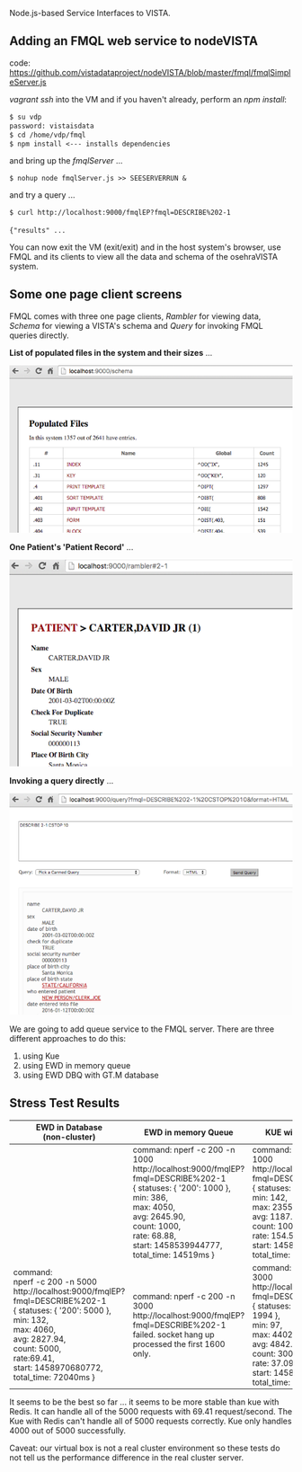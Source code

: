 Node.js-based Service Interfaces to VISTA.

## Adding an FMQL web service to nodeVISTA
code: https://github.com/vistadataproject/nodeVISTA/blob/master/fmql/fmqlSimpleServer.js

_vagrant ssh_ into the VM and if you haven't already, perform an _npm install_: 

```text
$ su vdp
password: vistaisdata
$ cd /home/vdp/fmql
$ npm install <--- installs dependencies
```

and bring up the _fmqlServer_ ...

```text
$ nohup node fmqlServer.js >> SEESERVERRUN &
```

and try a query ...

```text
$ curl http://localhost:9000/fmqlEP?fmql=DESCRIBE%202-1

{"results" ...
```

You can now exit the VM (exit/exit) and in the host system's browser, use FMQL and its clients to view
all the data and schema of the osehraVISTA system. 

## Some one page client screens

FMQL comes with three one page clients, _Rambler_ for viewing data, _Schema_ for viewing a VISTA's schema and _Query_ for invoking FMQL queries directly.

__List of populated files in the system and their sizes__ ...

![Schema Opener](/fmql/images/schema.png?raw=true)

__One Patient's 'Patient Record'__ ...

![Rambler Patient](/fmql/images/ramblerPatient.png?raw=true)

__Invoking a query directly__ ...

![Query Patient](/fmql/images/queryPatient.png?raw=true)

We are going to add queue service to the FMQL server. There are three different approaches to do this:

1. using Kue 
2. using EWD in memory queue   
3. using EWD DBQ with GT.M database  

## Stress Test Results

|EWD in Database<br>(non-cluster) |EWD in memory Queue|KUE with Redis Queue
|-------------------------|--------------------------------|-------------------------------|
||command: nperf -c 200 -n 1000 http://localhost:9000/fmqlEP?fmql=DESCRIBE%202-1 <br> { statuses: { '200': 1000 },<br>  min: 386,<br>  max: 4050,<br>  avg: 2645.90,<br>  count: 1000,<br>  rate: 68.88,<br>  start: 1458539944777,<br>  total_time: 14519ms }|command: nperf -c 200 -n 1000 http://localhost:9000/fmqlEP?fmql=DESCRIBE%202-1<br>{ statuses: { '200': 1000 },<br>  min: 142,<br>  max: 2355,<br>  avg: 1187.65,<br>  count: 1000,<br>  rate: 154.54,<br>  start: 1458540820125,<br>  total_time: 6471ms }
|command: <br>nperf -c 200 -n 5000 http://localhost:9000/fmqlEP?fmql=DESCRIBE%202-1<br> { statuses: { '200': 5000 },<br>  min: 132,<br>  max: 4060,<br>  avg: 2827.94,<br>  count: 5000,<br>  rate:69.41,<br>  start: 1458970680772,<br>  total_time: 72040ms }|command: nperf -c 200 -n 3000 http://localhost:9000/fmqlEP?fmql=DESCRIBE%202-1 <br>failed. socket hang up<br>processed the first 1600 only.| command: nperf -c 200 -n 3000 http://localhost:9000/fmqlEP?fmql=DESCRIBE%202-1<br>  { statuses: { '0': 1006, '200': 1994 },<br>  min: 97,<br>  max: 44021,<br>  avg: 4842.39,<br>  count: 3000,<br>  rate: 37.09,<br>  start: 1458540867355,<br>  total_time: 80895ms }|

It seems to be the best so far ... it seems to be more stable than kue with Redis. It can handle all of the 5000 requests with 69.41 request/second. The Kue with Redis can't handle all of 5000 requests correctly. Kue only handles 4000 out of 5000 successfully.

Caveat: our virtual box is not a real cluster environment so these tests do not tell us the performance difference in the real cluster server.
